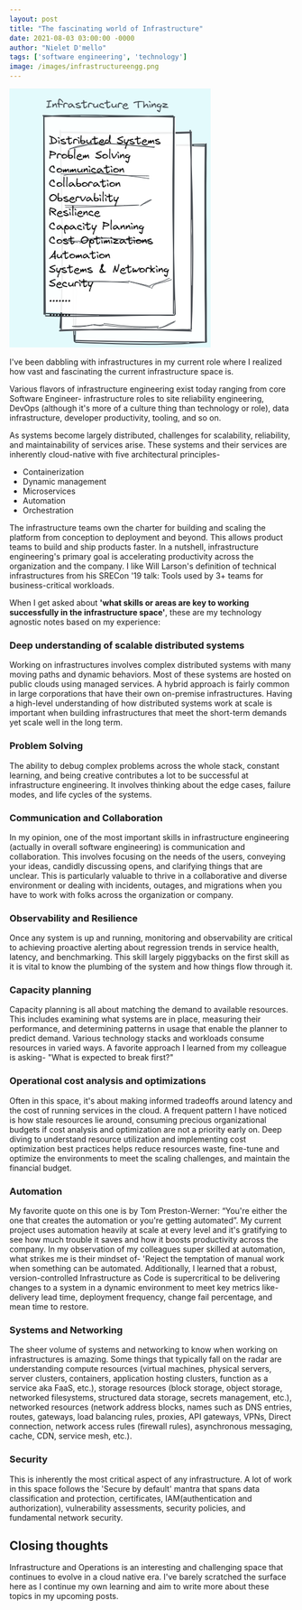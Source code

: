 ```yaml
---
layout: post
title: "The fascinating world of Infrastructure"
date: 2021-08-03 03:00:00 -0000
author: "Nielet D'mello"
tags: ['software engineering', 'technology']
image: /images/infrastructureengg.png
---
```


![Infrastructure Thingz!](/images/infrastructureengg.png)

I've been dabbling with infrastructures in my current role where I realized how vast and fascinating the current infrastructure space is.

Various flavors of infrastructure engineering exist today ranging from core Software Engineer- infrastructure roles to site reliability engineering, DevOps (although it's more of a culture thing than technology or role), data infrastructure, developer productivity, tooling, and so on.

As systems become largely distributed, challenges for scalability, reliability, and maintainability of services arise. These systems and their services are inherently cloud-native with five architectural principles-

- Containerization
- Dynamic management
- Microservices
- Automation
- Orchestration

The infrastructure teams own the charter for building and scaling the platform from conception to deployment and beyond. This allows product teams to build and ship products faster. In a nutshell, infrastructure engineering's primary goal is accelerating productivity across the organization and the company. I like Will Larson's definition of technical infrastructures from his SRECon '19 talk: Tools used by 3+ teams for business-critical workloads.

When I get asked about **'what skills or areas are key to working successfully in the infrastructure space'**, these are my technology agnostic notes based on my experience:

### Deep understanding of scalable distributed systems

Working on infrastructures involves complex distributed systems with many moving paths and dynamic behaviors. Most of these systems are hosted on public clouds using managed services.  A hybrid approach is fairly common in large corporations that have their own on-premise infrastructures. Having a high-level understanding of how distributed systems work at scale is important when building infrastructures that meet the short-term demands yet scale well in the long term.

### Problem Solving

The ability to debug complex problems across the whole stack, constant learning, and being creative contributes a lot to be successful at infrastructure engineering. It involves thinking about the edge cases, failure modes, and life cycles of the systems.

### Communication and Collaboration

In my opinion, one of the most important skills in infrastructure engineering (actually in overall software engineering) is communication and collaboration. This involves focusing on the needs of the users, conveying your ideas, candidly discussing opens, and clarifying things that are unclear. This is particularly valuable to thrive in a collaborative and diverse environment or dealing with incidents, outages, and migrations when you have to work with folks across the organization or company.

### Observability and Resilience

Once any system is up and running, monitoring and observability are critical to achieving proactive alerting about regression trends in service health, latency, and benchmarking. This skill largely piggybacks on the first skill as it is vital to know the plumbing of the system and how things flow through it.

### Capacity planning

Capacity planning is all about matching the demand to available resources. This includes examining what systems are in place, measuring their performance, and determining patterns in usage that enable the planner to predict demand. Various technology stacks and workloads consume resources in varied ways. A favorite approach I learned from my colleague is asking- "What is expected to break first?"

### Operational cost analysis and optimizations

Often in this space, it's about making informed tradeoffs around latency and the cost of running services in the cloud. A frequent pattern I have noticed is how stale resources lie around, consuming precious organizational budgets if cost analysis and optimization are not a priority early on. Deep diving to understand resource utilization and implementing cost optimization best practices helps reduce resources waste, fine-tune and optimize the environments to meet the scaling challenges, and maintain the financial budget.

### Automation

My favorite quote on this one is by Tom Preston-Werner: “You're either the one that creates the automation or you're getting automated”. My current project uses automation heavily at scale at every level and it's gratifying to see how much trouble it saves and how it boosts productivity across the company. In my observation of my colleagues super skilled at automation, what strikes me is their mindset of- 'Reject the temptation of manual work when something can be automated. Additionally, I learned that a robust, version-controlled Infrastructure as Code is supercritical to be delivering changes to a system in a dynamic environment to meet key metrics like- delivery lead time, deployment frequency, change fail percentage, and mean time to restore.

### Systems and Networking

The sheer volume of systems and networking to know when working on infrastructures is amazing. Some things that typically fall on the radar are understanding compute resources (virtual machines, physical servers, server clusters, containers, application hosting clusters, function as a service aka FaaS, etc.), storage resources (block storage, object storage, networked filesystems, structured data storage, secrets management, etc.), networked resources (network address blocks, names such as DNS entries, routes, gateways, load balancing rules, proxies, API gateways, VPNs, Direct connection, network access rules (firewall rules), asynchronous messaging, cache, CDN, service mesh, etc.).

### Security

This is inherently the most critical aspect of any infrastructure. A lot of work in this space follows the 'Secure by default' mantra that spans data classification and protection, certificates, IAM(authentication and authorization), vulnerability assessments, security policies, and fundamental network security.

## Closing thoughts

Infrastructure and Operations is an interesting and challenging space that continues to evolve in a cloud native era. I've barely scratched the surface here as I continue my own learning and aim to write more about these topics in my upcoming posts.
